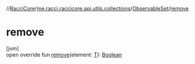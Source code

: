 //[RacciCore](../../../index.md)/[me.racci.raccicore.api.utils.collections](../index.md)/[ObservableSet](index.md)/[remove](remove.md)

# remove

[jvm]\
open override fun [remove](remove.md)(element: [T](index.md)): [Boolean](https://kotlinlang.org/api/latest/jvm/stdlib/kotlin/-boolean/index.html)
